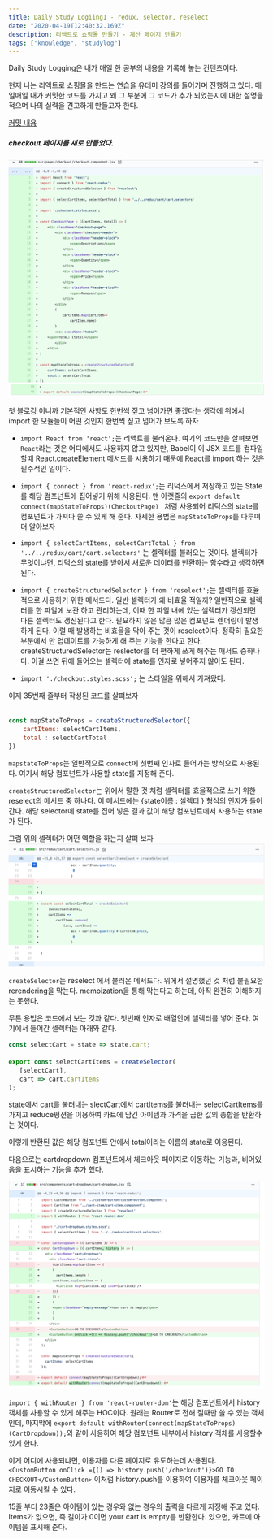 ```yaml
---
title: Daily Study Logiing1 - redux, selector, reselect
date: "2020-04-19T12:40:32.169Z"
description: 리액트로 쇼핑몰 만들기 - 계산 페이지 만들기 
tags: ["knowledge", "studylog"] 
---
```


Daily Study Logging은 내가 매일 한 공부의 내용을 기록해 놓는 컨텐츠이다. 

현재 나는 리액트로 쇼핑몰을 만드는 연습을 유데미 강의를 들어가며 진행하고 있다. 매일매일 내가 커밋한 코드를 가지고 왜 그 부분에 그 코드가 추가 되었는지에 대한 설명을 적으며 나의 실력을 견고하게 만들고자 한다. 


[커밋 내용](https://github.com/Jesscha/react-shoppingmall/commit/1717f11f00324e8f5870eca8f28da04f55686a0c)

##### checkout 페이지를 새로 만들었다.
![그림](./img1.png)
![그림](./img2.png)

첫 블로깅 이니까 기본적인 사항도 한번씩 짚고 넘어가면 좋겠다는 생각에 위에서 import 한 모듈들이 어떤 것인지 한번씩 짚고 넘어가 보도록 하자 

- `import React from 'react';`는 리액트를 불러온다. 여기의 코드만을 살펴보면 `React`라는 것은 어디에서도 사용하지 않고 있지만, Babel이 이 JSX 코드를 컴파일 할때 React.createElement 메서드를 시용하기 때문에 React를 import 하는 것은 필수적인 일이다. 

- `import { connect } from 'react-redux';`는 리덕스에서 저장하고 있는 State를 해당 컴포넌트에 집어넣기 위해 사용된다. 맨 아랫줄의 `export default connect(mapStateToProps)(CheckoutPage) ` 처럼 사용되어 리덕스의 state를 컴포넌트가 가져다 쓸 수 있게 해 준다. 자세한 용법은 `mapStateToProps`를 다루며 더 알아보자



- `import { selectCartItems, selectCartTotal } from '../../redux/cart/cart.selectors'` 는 셀렉터를 불러오는 것이다. 셀렉터가 무엇이냐면, 리덕스의 state를 받아서 새로운 데이터를 반환하는 함수라고 생각하면 된다. 

- `import { createStructuredSelector } from 'reselect';`는 셀렉터를 효율적으로 사용하기 위한 메서드다. 일반 셀렉터가 왜 비효율 적일까? 일반적으로 셀렉터를 한 파일에 보관 하고 관리하는데, 이때 한 파일 내에 있는 셀렉터가 갱신되면 다른 셀렉터도 갱신된다고 한다. 필요하지 않은 많큼 많은 컴포넌트 렌더링이 발생하게 된다. 이럴 때 발생하는 비효율을 막아 주는 것이 reselect이다. 정확히 필요한 부분에서 만 업데이트를 가능하게 해 주는 기능을 한다고 한다. createStructuredSelector는 reslector를 더 편하게 쓰게 해주는 매서드 중하나다. 이걸 쓰면 뒤에 들어오는 셀렉터에 state를 인자로 넣어주지 않아도 된다.

- `import './checkout.styles.scss';` 는 스타일을 위해서 가져왔다.


이제 35번째 줄부터 작성된 코드를 살펴보자 

```javascript

const mapStateToProps = createStructuredSelector({
    cartItems: selectCartItems,
    total : selectCartTotal
})

```

`mapstateToProps`는 일반적으로 `connect`에 첫번째 인자로 들어가는 방식으로 사용된다. 여기서 해당 컴포넌트가 사용할 state를 지정해 준다. 

`createStructuredSelector`는 위에서 말한 것 처럼 셀렉터를 효율적으로 쓰기 위한 reselect의 메서드 중 하나다. 이 메서드에는 {state이름 : 셀렉터 } 형식의 인자가 들어간다. 해당 selector에 state를 집어 넣은 결과 값이 해당 컴포넌트에서 사용하는 state가 된다. 


그럼 위의 셀렉터가 어떤 역할을 하는지 살펴 보자 
![](./img3.png)


`createSelector`는 reselect 에서 불러온 메서드다. 위에서 설명했던 것 처럼 불필요한 rerendering을 막는다. memoization을 통해 막는다고 하는데, 아직 완전히 이해하지는 못했다. 

무튼 용법은 코드에서 보는 것과 같다. 첫번째 인자로 배열안에 셀렉터를 넣어 준다. 여기에서 들어간 셀렉터는 아래와 같다. 



 ```javascript
 const selectCart = state => state.cart;

 export const selectCartItems = createSelector(
    [selectCart],
    cart => cart.cartItems
);
```
state에서 cart를 불러내는 slectCart에서 cartItems를 불러내는 selectCartItems를 가지고 reduce펑션을 이용하여 카트에 담긴 아이템과 가격을 곱한 값의 총합을 반환하는 것이다. 

이렇게 반환된 값은 해당 컴포넌트 안에서 total이라는 이름의 state로 이용된다. 


다음으로는 cartdropdown 컴포넌트에서 체크아웃 페이지로 이동하는 기능과, 비어있음을 표시하는 기능을 추가 했다. 

![](./img4.png)


`import { withRouter } from 'react-router-dom'`는 해당 컴포넌트에서 history 객체를 사용할 수 있게 해주는 HOC이다. 원래는 Router로 전해 질때만 쓸 수 있는 객체인데, 마지막에 `export default withRouter(connect(mapStateToProps)(CartDropdown));`와 같이 사용하여 해당 컴포넌트 내부에서 history 객체를 사용할수 있게 한다.

이게 어디에 사용되냐면, 이용자를 다른 페이지로 유도하는데 사용된다. 
`<CustomButton onClick ={() => history.push('/checkout')}>GO TO CHECKOUT</CustomButton>` 이처럼 history.push를 이용하여 이용자를 체크아웃 페이지로 이동시킬 수 있다. 

15줄 부터 23줄은 아이템이 있는 경우와 없는 경우의 출력을 다르게 지정해 주고 있다. Items가 없으면, 즉 길이가 0이면 your cart is empty를 반환한다. 있으면, 카트에 아이템을 표시해 준다.


